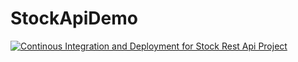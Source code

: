# StockApiDemo

[![Continous Integration and Deployment for Stock Rest Api Project](https://github.com/Varghese-1987/StockApiDemo/actions/workflows/ci-cd.yml/badge.svg)](https://github.com/Varghese-1987/StockApiDemo/actions/workflows/ci-cd.yml)


